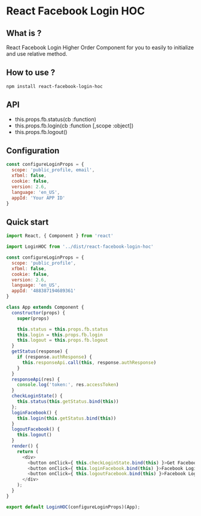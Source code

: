# React Facebook Login HOC

## What is ?

React Facebook Login Higher Order Component for you to easily to initialize and use relative method.

## How to use ?

```
npm install react-facebook-login-hoc
```

## API

* this.props.fb.status(cb :function)
* this.props.fb.login(cb :function [,scope :object])
* this.props.fb.logout()

## Configuration

```javascript
const configureLoginProps = {
  scope: 'public_profile, email',
  xfbml: false,
  cookie: false,
  version: 2.6,
  language: 'en_US',
  appId: 'Your APP ID'
}
```

## Quick start

```javascript
import React, { Component } from 'react'

import LoginHOC from '../dist/react-facebook-login-hoc'

const configureLoginProps = {
  scope: 'public_profile',
  xfbml: false,
  cookie: false,
  version: 2.6,
  language: 'en_US',
  appId: '488387194689361'
}

class App extends Component {
  constructor(props) {
    super(props)

    this.status = this.props.fb.status
    this.login = this.props.fb.login
    this.logout = this.props.fb.logout
  }
  getStatus(response) {
    if (response.authResponse) {
      this.responseApi.call(this, response.authResponse)
    }
  }
  responseApi(res) {
    console.log('token:', res.accessToken)
  }
  checkLoginState() {
    this.status(this.getStatus.bind(this))
  };
  loginFacebook() {
    this.login(this.getStatus.bind(this))
  }
  logoutFacebook() {
    this.logout()
  }
  render() {
    return (
      <div>
        <button onClick={ this.checkLoginState.bind(this) }>Get Facebook Login Status</button>
        <button onClick={ this.loginFacebook.bind(this) }>Facebook Login</button>
        <button onClick={ this.logoutFacebook.bind(this) }>Facebook Logout</button>
      </div>
    );
  }
}

export default LoginHOC(configureLoginProps)(App);
```
